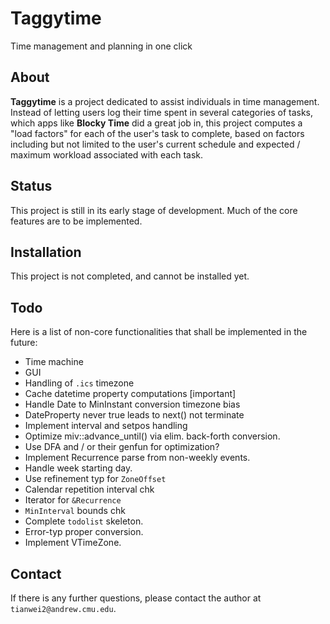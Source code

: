 # Taggytime

Time management and planning in one click

## About
**Taggytime** is a project dedicated to assist individuals in time management. Instead of letting users log their time spent in several categories of tasks, which apps like **Blocky Time** did a great job in, this project computes a "load factors" for each of the user's task to complete, based on factors including but not limited to the user's current schedule and expected / maximum workload associated with each task. 

## Status
This project is still in its early stage of development. Much of the core features are to be implemented. 

## Installation
This project is not completed, and cannot be installed yet. 

## Todo
Here is a list of non-core functionalities that shall be implemented in the future: 

* Time machine
* GUI
* Handling of `.ics` timezone
* Cache datetime property computations [important]
* Handle Date to MinInstant conversion timezone bias
* DateProperty never true leads to next() not terminate
* Implement interval and setpos handling
* Optimize miv::advance_until() via elim. back-forth conversion.
* Use DFA and / or their genfun for optimization?
* Implement Recurrence parse from non-weekly events. 
* Handle week starting day.
* Use refinement typ for `ZoneOffset`
* Calendar repetition interval chk
* Iterator for `&Recurrence`
* `MinInterval` bounds chk
* Complete `todolist` skeleton.
* Error-typ proper conversion.
* Implement VTimeZone.

## Contact
If there is any further questions, please contact the author at `tianwei2@andrew.cmu.edu`.